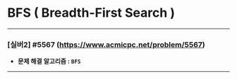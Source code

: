 # BFS ( Breadth-First Search )

---

### [실버2] #5567 (https://www.acmicpc.net/problem/5567)

* **문제 해결 알고리즘 : ```BFS```**

---

